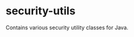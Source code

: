 <!-- Copyright 2020 Oath Inc. Licensed under the terms of the Apache 2.0 license. See LICENSE in the project root. -->
# security-utils

Contains various security utility classes for Java.
